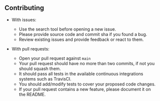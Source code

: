 ## Contributing

- With issues:
    - Use the search tool before opening a new issue.
    - Please provide source code and commit sha if you found a bug.
    - Review existing issues and provide feedback or react to them.

- With pull requests:
    - Open your pull request against `main`
    - Your pull request should have no more than two commits, if not you should squash them.
    - It should pass all tests in the available continuous integrations systems such as TravisCI.
    - You should add/modify tests to cover your proposed code changes.
    - If your pull request contains a new feature, please document it on the README.
